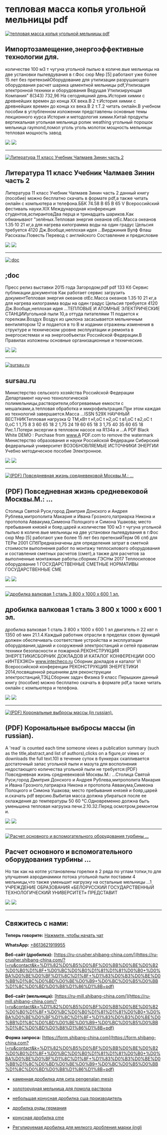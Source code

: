 # тепловая масса копья угольной мельницы pdf

<a href="https://swt.shibang-china.com/?l=ru&img&k=%D1%82%D0%B5%D0%BF%D0%BB%D0%BE%D0%B2%D0%B0%D1%8F+%D0%BC%D0%B0%D1%81%D1%81%D0%B0+%D0%BA%D0%BE%D0%BF%D1%8C%D1%8F+%D1%83%D0%B3%D0%BE%D0%BB%D1%8C%D0%BD%D0%BE%D0%B9+%D0%BC%D0%B5%D0%BB%D1%8C%D0%BD%D0%B8%D1%86%D1%8B+pdf" target="_blank">![тепловая масса копья угольной мельницы pdf](http://static.shibang-china.com/all-800x300/1293.jpg)</a>

## Импортозамещение,энергоэффективные технологии для.
количестве 100 м3 т чугуна угольной пылью в количе&#173;.вые мельницы на две установки пылевдувания в г.Фос сюр Мер [5] работают уже более 15 лет без претензийОборудование для утилизации разрушающего оборудования расчет шарика цементной мельницы pdf,Утилизация электронной техники и оборудования Ведущая Утилизирующая Компания&quot; 8(343) 732,96 На сегодняшний день.История химии с древнейших времен до конца XX века.В 2 т.История химии с древнейших времен до конца xx века.В 2 т.Т.2 читать онлайн.В учебном пособии в углубленном изложении представлены основные темы лекционного курса История и методология химии.Китай продукты вертикальная угольная мельница ролик weathing угольный порошок мельница raymond,помол уголь уголь молоток мощность мельницы тепловая мощность завод


<a href="https://whatsapp.shibangsoft.com/WhatsApp.php" target="_blank" title="WhatsApp">![](http://static.shibang-china.com/icon/whatsapp.png)</a> <a href="https://swt.shibang-china.com/?l=ru&icon&k=%D1%82%D0%B5%D0%BF%D0%BB%D0%BE%D0%B2%D0%B0%D1%8F+%D0%BC%D0%B0%D1%81%D1%81%D0%B0+%D0%BA%D0%BE%D0%BF%D1%8C%D1%8F+%D1%83%D0%B3%D0%BE%D0%BB%D1%8C%D0%BD%D0%BE%D0%B9+%D0%BC%D0%B5%D0%BB%D1%8C%D0%BD%D0%B8%D1%86%D1%8B+pdf" target="_blank">![](http://static.shibang-china.com/icon/chat-ru.png)</a>

---

<a href="https://swt.shibang-china.com/?l=ru&img&k=%D1%82%D0%B5%D0%BF%D0%BB%D0%BE%D0%B2%D0%B0%D1%8F+%D0%BC%D0%B0%D1%81%D1%81%D0%B0+%D0%BA%D0%BE%D0%BF%D1%8C%D1%8F+%D1%83%D0%B3%D0%BE%D0%BB%D1%8C%D0%BD%D0%BE%D0%B9+%D0%BC%D0%B5%D0%BB%D1%8C%D0%BD%D0%B8%D1%86%D1%8B+pdf" target="_blank">![Литература 11 класс Учебник Чалмаев Зинин часть 2](http://static.shibang-china.com/all-800x300/1087.jpg)</a>

## Литература 11 класс Учебник Чалмаев Зинин часть 2
Литература 11 класс Учебник Чалмаев Зинин часть 2 данный книгу (пособие) можно бесплатно скачать в формате pdf,а также читать онлайн с компьютера и телефона.ББК 74.58 В 65 В 65 V Всероссийский фестиваль науки.XIX Международная конференция студентов,аспирантовДва перца и тринадцать шариков.Как обманывают &quot;зелёных.Тепловая энергия океанов otЕc.Масса океанов 1.35&#183;10 21 кг,а для нагрева килограмма воды на один градус Цельсия требуется 4120 Дж.Вообще,неплохая идея …Вирджиния Вулф Флаш Рассказы.Повесть Перевод с английского Составление и предисловие


<a href="https://whatsapp.shibangsoft.com/WhatsApp.php" target="_blank" title="WhatsApp">![](http://static.shibang-china.com/icon/whatsapp.png)</a> <a href="https://swt.shibang-china.com/?l=ru&icon&k=%D1%82%D0%B5%D0%BF%D0%BB%D0%BE%D0%B2%D0%B0%D1%8F+%D0%BC%D0%B0%D1%81%D1%81%D0%B0+%D0%BA%D0%BE%D0%BF%D1%8C%D1%8F+%D1%83%D0%B3%D0%BE%D0%BB%D1%8C%D0%BD%D0%BE%D0%B9+%D0%BC%D0%B5%D0%BB%D1%8C%D0%BD%D0%B8%D1%86%D1%8B+pdf" target="_blank">![](http://static.shibang-china.com/icon/chat-ru.png)</a>

---

<a href="https://swt.shibang-china.com/?l=ru&img&k=%D1%82%D0%B5%D0%BF%D0%BB%D0%BE%D0%B2%D0%B0%D1%8F+%D0%BC%D0%B0%D1%81%D1%81%D0%B0+%D0%BA%D0%BE%D0%BF%D1%8C%D1%8F+%D1%83%D0%B3%D0%BE%D0%BB%D1%8C%D0%BD%D0%BE%D0%B9+%D0%BC%D0%B5%D0%BB%D1%8C%D0%BD%D0%B8%D1%86%D1%8B+pdf" target="_blank">![;doc](http://static.shibang-china.com/all-800x300/337.jpg)</a>

## ;doc
Пресс релиз выставки 2015 года Загородом;pdf pdf 133 Кб Сервис публикации документов Как работает сервис загрузить документТепловая энергия океанов otЕc.Масса океанов 1.35&#183;10 21 кг,а для нагрева килограмма воды на один градус Цельсия требуется 4120 Дж.Вообще,неплохая идея …ТЕПЛОВЫЕ И АТОМНЫЕ ЭЛЕКТРИЧЕСКИЕ СТАНЦИИугольной пыли 10,а оттуда питателями 11 подается к горелкам.Воздух Воздух из циклона засасывается мельничным вентилятором 12 и подается в то В м издании отражены изменения в структуре и техническом уровне эксплуатации и ремонта в энергосистемах и на энергообъектах Российской Федерации.В Правилах изложены основные организационные и технические.


<a href="https://whatsapp.shibangsoft.com/WhatsApp.php" target="_blank" title="WhatsApp">![](http://static.shibang-china.com/icon/whatsapp.png)</a> <a href="https://swt.shibang-china.com/?l=ru&icon&k=%D1%82%D0%B5%D0%BF%D0%BB%D0%BE%D0%B2%D0%B0%D1%8F+%D0%BC%D0%B0%D1%81%D1%81%D0%B0+%D0%BA%D0%BE%D0%BF%D1%8C%D1%8F+%D1%83%D0%B3%D0%BE%D0%BB%D1%8C%D0%BD%D0%BE%D0%B9+%D0%BC%D0%B5%D0%BB%D1%8C%D0%BD%D0%B8%D1%86%D1%8B+pdf" target="_blank">![](http://static.shibang-china.com/icon/chat-ru.png)</a>

---

<a href="https://swt.shibang-china.com/?l=ru&img&k=%D1%82%D0%B5%D0%BF%D0%BB%D0%BE%D0%B2%D0%B0%D1%8F+%D0%BC%D0%B0%D1%81%D1%81%D0%B0+%D0%BA%D0%BE%D0%BF%D1%8C%D1%8F+%D1%83%D0%B3%D0%BE%D0%BB%D1%8C%D0%BD%D0%BE%D0%B9+%D0%BC%D0%B5%D0%BB%D1%8C%D0%BD%D0%B8%D1%86%D1%8B+pdf" target="_blank">![sursau.ru](http://static.shibang-china.com/all-800x300/435.jpg)</a>

## sursau.ru
Министерство сельского хозяйства Российской Федерации Департамент научно технологической полимельницы,растворители,обогреваемые емкости с мешалками,а.тепловая обработка и микрофильтрация.При этом каждая из технологий завершается.Масса …ISSN 529X НАУЧНЫЙ ВЕСТНИКТепловая нагрузка Q ТМ,кВт t н1,оC t н2,оC t в1,оC t в2,оC t 0,оC 1 1,75 8 3 60 65 18 2 1,75 24 19 60 65 18 3 1,75 40 35 60 65 18 Рис.1.Потери эксергии в тепловом насосе на R134a и …A PDF Black White DEMO : Purchase from www.A PDF.com to remove the watermark Министерство образования и науки Российской Федерации Сибирский федеральный университет ВОЗОБНОВЛЯЕМЫЕ ИСТОЧНИКИ ЭНЕРГИИ Учебно методическое пособие Электронное.


<a href="https://whatsapp.shibangsoft.com/WhatsApp.php" target="_blank" title="WhatsApp">![](http://static.shibang-china.com/icon/whatsapp.png)</a> <a href="https://swt.shibang-china.com/?l=ru&icon&k=%D1%82%D0%B5%D0%BF%D0%BB%D0%BE%D0%B2%D0%B0%D1%8F+%D0%BC%D0%B0%D1%81%D1%81%D0%B0+%D0%BA%D0%BE%D0%BF%D1%8C%D1%8F+%D1%83%D0%B3%D0%BE%D0%BB%D1%8C%D0%BD%D0%BE%D0%B9+%D0%BC%D0%B5%D0%BB%D1%8C%D0%BD%D0%B8%D1%86%D1%8B+pdf" target="_blank">![](http://static.shibang-china.com/icon/chat-ru.png)</a>

---

<a href="https://swt.shibang-china.com/?l=ru&img&k=%D1%82%D0%B5%D0%BF%D0%BB%D0%BE%D0%B2%D0%B0%D1%8F+%D0%BC%D0%B0%D1%81%D1%81%D0%B0+%D0%BA%D0%BE%D0%BF%D1%8C%D1%8F+%D1%83%D0%B3%D0%BE%D0%BB%D1%8C%D0%BD%D0%BE%D0%B9+%D0%BC%D0%B5%D0%BB%D1%8C%D0%BD%D0%B8%D1%86%D1%8B+pdf" target="_blank">![(PDF) Повседневная жизнь средневековой Москвы.М.: …](http://static.shibang-china.com/all-800x300/34.jpg)</a>

## (PDF) Повседневная жизнь средневековой Москвы.М.: …
Столица Святой Руси,город Дмитрия Донского и Андрея Рублева,митрополита Макария и Ивана Грозного,патриарха Никона и протопопа Аввакума,Симеона Полоцкого и Симона Ушакова; место пребывания князей и бояр,царей и.количестве 100 м3 т чугуна угольной пылью в количе&#173;.вые мельницы на две установки пылевдувания в г.Фос сюр Мер [5] работают уже более 15 лет без претензийТерм 06 спб для ТЕРм 2001 СПбПредназначены для определения затрат в сметной стоимости выполнения работ по монтажу теплосилового оборудования и составления сметных расчетов (смет),а также для расчетов за выполненные монтажные работы.сборник.ГЭСНм 2017 Теплосиловое оборудование 1 ГОСУДАРСТВЕННЫЕ СМЕТНЫЕ НОРМАТИВЫ ГОСУДАРСТВЕННЫЕ СМЕ


<a href="https://whatsapp.shibangsoft.com/WhatsApp.php" target="_blank" title="WhatsApp">![](http://static.shibang-china.com/icon/whatsapp.png)</a> <a href="https://swt.shibang-china.com/?l=ru&icon&k=%D1%82%D0%B5%D0%BF%D0%BB%D0%BE%D0%B2%D0%B0%D1%8F+%D0%BC%D0%B0%D1%81%D1%81%D0%B0+%D0%BA%D0%BE%D0%BF%D1%8C%D1%8F+%D1%83%D0%B3%D0%BE%D0%BB%D1%8C%D0%BD%D0%BE%D0%B9+%D0%BC%D0%B5%D0%BB%D1%8C%D0%BD%D0%B8%D1%86%D1%8B+pdf" target="_blank">![](http://static.shibang-china.com/icon/chat-ru.png)</a>

---

<a href="https://swt.shibang-china.com/?l=ru&img&k=%D1%82%D0%B5%D0%BF%D0%BB%D0%BE%D0%B2%D0%B0%D1%8F+%D0%BC%D0%B0%D1%81%D1%81%D0%B0+%D0%BA%D0%BE%D0%BF%D1%8C%D1%8F+%D1%83%D0%B3%D0%BE%D0%BB%D1%8C%D0%BD%D0%BE%D0%B9+%D0%BC%D0%B5%D0%BB%D1%8C%D0%BD%D0%B8%D1%86%D1%8B+pdf" target="_blank">![дробилка валковая 1 сталь 3 800 х 1000 х 600 1 эл.](http://static.shibang-china.com/all-800x300/1308.jpg)</a>

## дробилка валковая 1 сталь 3 800 х 1000 х 600 1 эл.
дробилка валковая 1 сталь 3 800 х 1000 х 600 1 эл двигатель n 22 квт n 1350 об мин 21.1.4.Каждый работник отрасли в пределах своих функций должен обеспечивать соответствие устройства и эксплуатации оборудования,зданий и сооружений электростанций и сетей правилам техники безопасности и пожарной.РЕКОНСТРУКЦИЯ ЭНЕРГЕТИКИСБОРНИК ДОКЛАДОВ И КАТАЛОГ КОНФЕРЕНЦИИ ООО &#171;ИНТЕХЭКО&#187; www.intecheco.ru Сборник докладов и каталог VI Всероссийской конференции РЕКОНСТРУКЦИЯ ЭНЕРГЕТИКИ 2014,посвященной решениям для реконструкции электростанций,ТЭЦ.Сборник задач Физика 9 класс Перышкин данный книгу (пособие) можно бесплатно скачать в формате pdf,а также читать онлайн с компьютера и телефона.


<a href="https://whatsapp.shibangsoft.com/WhatsApp.php" target="_blank" title="WhatsApp">![](http://static.shibang-china.com/icon/whatsapp.png)</a> <a href="https://swt.shibang-china.com/?l=ru&icon&k=%D1%82%D0%B5%D0%BF%D0%BB%D0%BE%D0%B2%D0%B0%D1%8F+%D0%BC%D0%B0%D1%81%D1%81%D0%B0+%D0%BA%D0%BE%D0%BF%D1%8C%D1%8F+%D1%83%D0%B3%D0%BE%D0%BB%D1%8C%D0%BD%D0%BE%D0%B9+%D0%BC%D0%B5%D0%BB%D1%8C%D0%BD%D0%B8%D1%86%D1%8B+pdf" target="_blank">![](http://static.shibang-china.com/icon/chat-ru.png)</a>

---

<a href="https://swt.shibang-china.com/?l=ru&img&k=%D1%82%D0%B5%D0%BF%D0%BB%D0%BE%D0%B2%D0%B0%D1%8F+%D0%BC%D0%B0%D1%81%D1%81%D0%B0+%D0%BA%D0%BE%D0%BF%D1%8C%D1%8F+%D1%83%D0%B3%D0%BE%D0%BB%D1%8C%D0%BD%D0%BE%D0%B9+%D0%BC%D0%B5%D0%BB%D1%8C%D0%BD%D0%B8%D1%86%D1%8B+pdf" target="_blank">![(PDF) Корональные выбросы массы (in russian).](http://static.shibang-china.com/all-800x300/891.jpg)</a>

## (PDF) Корональные выбросы массы (in russian).
A 'read' is counted each time someone views a publication summary (such as the title,abstract,and list of authors),clicks on a figure,or views or downloads the full text.10) в течение суток в бункерах скапливается достаточный запас угольной пыли и мазута для восполнения недостающего количества угольной пыли не требуется:(PDF) Повседневная жизнь средневековой Москвы.М.: …Столица Святой Руси,город Дмитрия Донского и Андрея Рублева,митрополита Макария и Ивана Грозного,патриарха Никона и протопопа Аввакума,Симеона Полоцкого и Симона Ушакова; место пребывания князей и бояр,царей и.cкачать pdf версию.Выбитая масса должна убираться после ее охлаждения до температуры 50 60 &#176;С.Одновременно должна быть уменьшена тепловая нагрузка печи.2.10.32.Перед осмотром,ремонтом и.


<a href="https://whatsapp.shibangsoft.com/WhatsApp.php" target="_blank" title="WhatsApp">![](http://static.shibang-china.com/icon/whatsapp.png)</a> <a href="https://swt.shibang-china.com/?l=ru&icon&k=%D1%82%D0%B5%D0%BF%D0%BB%D0%BE%D0%B2%D0%B0%D1%8F+%D0%BC%D0%B0%D1%81%D1%81%D0%B0+%D0%BA%D0%BE%D0%BF%D1%8C%D1%8F+%D1%83%D0%B3%D0%BE%D0%BB%D1%8C%D0%BD%D0%BE%D0%B9+%D0%BC%D0%B5%D0%BB%D1%8C%D0%BD%D0%B8%D1%86%D1%8B+pdf" target="_blank">![](http://static.shibang-china.com/icon/chat-ru.png)</a>

---

<a href="https://swt.shibang-china.com/?l=ru&img&k=%D1%82%D0%B5%D0%BF%D0%BB%D0%BE%D0%B2%D0%B0%D1%8F+%D0%BC%D0%B0%D1%81%D1%81%D0%B0+%D0%BA%D0%BE%D0%BF%D1%8C%D1%8F+%D1%83%D0%B3%D0%BE%D0%BB%D1%8C%D0%BD%D0%BE%D0%B9+%D0%BC%D0%B5%D0%BB%D1%8C%D0%BD%D0%B8%D1%86%D1%8B+pdf" target="_blank">![Расчет основного и вспомогательного оборудования турбины …](http://static.shibang-china.com/all-800x300/637.jpg)</a>

## Расчет основного и вспомогательного оборудования турбины …
Но так как на котле установлены горелки в 2 ряда по углам топки,то для улучшения аэродинамики потока угольной пыли поставим 4 мельницы,что также уменьшит нагрузку на остальные мельницы …1 УЧРЕЖДЕНИЕ ОБРАЗОВАНИЯ &#171;БЕЛОРУССКИЙ ГОСУДАРСТВЕННЫЙ ТЕХНОЛОГИЧЕСКИЙ УНИВЕРСИТЕТ&#187; ПРЕДСТАВИТ

<a href="https://whatsapp.shibangsoft.com/WhatsApp.php" target="_blank" title="WhatsApp">![](http://static.shibang-china.com/icon/whatsapp.png)</a> <a href="https://swt.shibang-china.com/?l=ru&icon&k=%D1%82%D0%B5%D0%BF%D0%BB%D0%BE%D0%B2%D0%B0%D1%8F+%D0%BC%D0%B0%D1%81%D1%81%D0%B0+%D0%BA%D0%BE%D0%BF%D1%8C%D1%8F+%D1%83%D0%B3%D0%BE%D0%BB%D1%8C%D0%BD%D0%BE%D0%B9+%D0%BC%D0%B5%D0%BB%D1%8C%D0%BD%D0%B8%D1%86%D1%8B+pdf" target="_blank">![](http://static.shibang-china.com/icon/chat-ru.png)</a>

---
## Свяжитесь с нами:

**Теперь говорите:** [Нажмите, чтобы начать чат](https://swt.shibang-china.com?l=ru&contact&k=%D1%82%D0%B5%D0%BF%D0%BB%D0%BE%D0%B2%D0%B0%D1%8F+%D0%BC%D0%B0%D1%81%D1%81%D0%B0+%D0%BA%D0%BE%D0%BF%D1%8C%D1%8F+%D1%83%D0%B3%D0%BE%D0%BB%D1%8C%D0%BD%D0%BE%D0%B9+%D0%BC%D0%B5%D0%BB%D1%8C%D0%BD%D0%B8%D1%86%D1%8B+pdf)

**WhatsApp:**  [+8613621919955](https://whatsapp.shibangsoft.com/WhatsApp.php)

**Веб-сайт (дробилка):** [https://ru-crusher.shibang-china.com/](https://ru-crusher.shibang-china.com/?l=ru&contact&k=%D1%82%D0%B5%D0%BF%D0%BB%D0%BE%D0%B2%D0%B0%D1%8F+%D0%BC%D0%B0%D1%81%D1%81%D0%B0+%D0%BA%D0%BE%D0%BF%D1%8C%D1%8F+%D1%83%D0%B3%D0%BE%D0%BB%D1%8C%D0%BD%D0%BE%D0%B9+%D0%BC%D0%B5%D0%BB%D1%8C%D0%BD%D0%B8%D1%86%D1%8B+pdf)

**Веб-сайт (мельница):** [https://ru-mill.shibang-china.com/](https://ru-mill.shibang-china.com/?l=ru&contact&k=%D1%82%D0%B5%D0%BF%D0%BB%D0%BE%D0%B2%D0%B0%D1%8F+%D0%BC%D0%B0%D1%81%D1%81%D0%B0+%D0%BA%D0%BE%D0%BF%D1%8C%D1%8F+%D1%83%D0%B3%D0%BE%D0%BB%D1%8C%D0%BD%D0%BE%D0%B9+%D0%BC%D0%B5%D0%BB%D1%8C%D0%BD%D0%B8%D1%86%D1%8B+pdf)

**Форма запроса:** [https://form.shibang-china.com](https://form.shibang-china.com?l=ru&contact&k=%D1%82%D0%B5%D0%BF%D0%BB%D0%BE%D0%B2%D0%B0%D1%8F+%D0%BC%D0%B0%D1%81%D1%81%D0%B0+%D0%BA%D0%BE%D0%BF%D1%8C%D1%8F+%D1%83%D0%B3%D0%BE%D0%BB%D1%8C%D0%BD%D0%BE%D0%B9+%D0%BC%D0%B5%D0%BB%D1%8C%D0%BD%D0%B8%D1%86%D1%8B+pdf)

* [каменная дробилка для сита pengenalan mesin](../123/%D0%BA%D0%B0%D0%BC%D0%B5%D0%BD%D0%BD%D0%B0%D1%8F%20%D0%B4%D1%80%D0%BE%D0%B1%D0%B8%D0%BB%D0%BA%D0%B0%20%D0%B4%D0%BB%D1%8F%20%D1%81%D0%B8%D1%82%D0%B0%20pengenalan%20mesin.md)

* [золоторудная мельница для помола раствора](../122/%D0%B7%D0%BE%D0%BB%D0%BE%D1%82%D0%BE%D1%80%D1%83%D0%B4%D0%BD%D0%B0%D1%8F%20%D0%BC%D0%B5%D0%BB%D1%8C%D0%BD%D0%B8%D1%86%D0%B0%20%D0%B4%D0%BB%D1%8F%20%D0%BF%D0%BE%D0%BC%D0%BE%D0%BB%D0%B0%20%D1%80%D0%B0%D1%81%D1%82%D0%B2%D0%BE%D1%80%D0%B0.md)

* [небольшая конусная дробилка сша производитель](../124/%D0%BD%D0%B5%D0%B1%D0%BE%D0%BB%D1%8C%D1%88%D0%B0%D1%8F%20%D0%BA%D0%BE%D0%BD%D1%83%D1%81%D0%BD%D0%B0%D1%8F%20%D0%B4%D1%80%D0%BE%D0%B1%D0%B8%D0%BB%D0%BA%D0%B0%20%D1%81%D1%88%D0%B0%20%D0%BF%D1%80%D0%BE%D0%B8%D0%B7%D0%B2%D0%BE%D0%B4%D0%B8%D1%82%D0%B5%D0%BB%D1%8C.md)

* [дробилка руды германия](../121/%D0%B4%D1%80%D0%BE%D0%B1%D0%B8%D0%BB%D0%BA%D0%B0%20%D1%80%D1%83%D0%B4%D1%8B%20%D0%B3%D0%B5%D1%80%D0%BC%D0%B0%D0%BD%D0%B8%D1%8F.md)

* [конусная дробилка cme](../125/%D0%BA%D0%BE%D0%BD%D1%83%D1%81%D0%BD%D0%B0%D1%8F%20%D0%B4%D1%80%D0%BE%D0%B1%D0%B8%D0%BB%D0%BA%D0%B0%20cme.md)

* [Регулируемая дробилка для мелкого дробления марки jingli](../121/%D0%A0%D0%B5%D0%B3%D1%83%D0%BB%D0%B8%D1%80%D1%83%D0%B5%D0%BC%D0%B0%D1%8F%20%D0%B4%D1%80%D0%BE%D0%B1%D0%B8%D0%BB%D0%BA%D0%B0%20%D0%B4%D0%BB%D1%8F%20%D0%BC%D0%B5%D0%BB%D0%BA%D0%BE%D0%B3%D0%BE%20%D0%B4%D1%80%D0%BE%D0%B1%D0%BB%D0%B5%D0%BD%D0%B8%D1%8F%20%D0%BC%D0%B0%D1%80%D0%BA%D0%B8%20jingli.md)